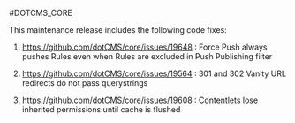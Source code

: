 #DOTCMS_CORE


This maintenance release includes the following code fixes:

1. https://github.com/dotCMS/core/issues/19648 : Force Push always pushes Rules even when Rules are excluded in Push Publishing filter

2. https://github.com/dotCMS/core/issues/19564 : 301 and 302 Vanity URL redirects do not pass querystrings

3. https://github.com/dotCMS/core/issues/19608 : Contentlets lose inherited permissions until cache is flushed